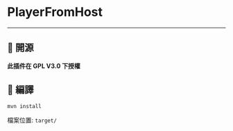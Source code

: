 # PlayerFromHost

---

## 📃 開源

**此插件在 GPL V3.0 下授權**

## 🔴 編譯

```shell
mvn install
```

檔案位置: `target/`
